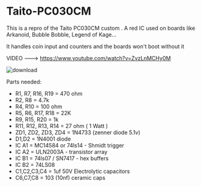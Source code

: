 # Taito-PC030CM

This is a repro of the Taito PC030CM custom . A red IC used on boards like Arkanoid, Bubble Bobble, Legend of Kage...

It handles coin input and counters and the boards won't boot without it

VIDEO ---> https://www.youtube.com/watch?v=ZvzLnMCHy0M

![download](https://user-images.githubusercontent.com/42693458/213310330-2928b3b7-9b83-49af-af75-7149b627adf6.png)

Parts needed:
 
 - R1, R7, R16, R19 = 470 ohm
 - R2, R8 = 4.7k
 - R4, R10 = 100 ohm
 - R5, R6, R17, R18 = 22K
 -  R9, R15, R20 = 1k
 - R11, R12, R13, R14 = 27 ohm ( 1 Watt )
 - ZD1, ZD2, ZD3, ZD4 = 1N4733 (zenner diode 5.1v)
 - D1,D2 = 1N4001 diode
 - IC A1 = MC14584 or 74ls14 - Shmidt trigger
 - IC A2 = ULN2003A - transistor array
 - IC B1 =  74ls07 / SN7417 - hex buffers 
 - IC B2 = 74LS08
 - C1,C2,C3,C4 = 1uf 50V Electrolytic capacitors
 - C6,C7,C8 = 103 (10nf) ceramic caps

